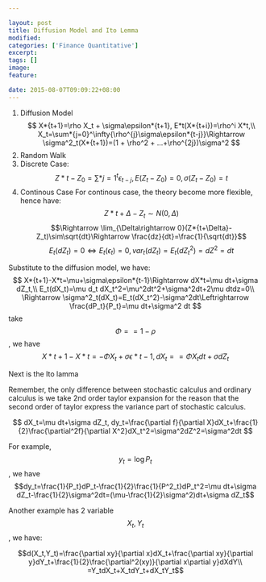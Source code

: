 ```yaml
---

layout: post
title: Diffusion Model and Ito Lemma
modified:
categories: ['Finance Quantitative']
excerpt:
tags: []
image:
feature:

date: 2015-08-07T09:09:22+08:00
---
```


1.	Diffusion Model $$ X*{t+1}=\rho X_t + \sigma\epsilon*{t+1}, E*t(X*{t+i})=\rho^i X*t,\\ X_t=\sum*{j=0}^\infty{\rho^{j}\sigma\epsilon*{t-j}}\Rightarrow \sigma^2_t(X*{t+1})=(1 + \rho^2 + ...+\rho^{2j})\sigma^2 $$
2.	Random Walk
3.	Discrete Case:$$Z*t - Z_0 = \sum*{j=1}^t\epsilon_{t-j}, E(Z_t-Z_0)=0, \sigma(Z_t-Z_0)=t$$
4.	Continous Case For continous case, the theory become more flexible, hence have:
$$Z*{t+\Delta}-Z_t\sim N(0,\Delta)$$
$$\Rightarrow \lim_{\Delta\rightarrow 0}(Z*{t+\Delta}-Z_t)\sim\sqrt{dt}\Rightarrow \frac{dz}{dt}=\frac{1}{\sqrt{dt}}$$
$$E_t(dZ_t)=0\Leftrightarrow E_t(\epsilon_t)=0, var_t(dZ_t)=E_t(dZ_t^2)=dZ^2=dt$$

Substitute to the diffusion model, we have:
$$ X*{t+1}-X*t=\mu+\sigma\epsilon*{t-1}\Rightarrow dX*t=\mu dt+\sigma dZ_t,\\ E_t(dX_t)=\mu d_t dX_t^2=\mu^2dt^2+\sigma^2dt+2\mu dtdz=0\\ \Rightarrow \sigma^2_t(dX_t)=E_t(dX_t^2)-\sigma^2dt\Leftrightarrow \frac{dP_t}{P_t}=\mu dt+\sigma^2 dt $$ take $$\Phi==1-\rho$$, we have $$X*{t+1}-X*t=-\Phi X_t+\sigma\epsilon*{t-1}, dX_t==\Phi X_tdt+\sigma dZ_t$$

Next is the Ito lamma

Remember, the only difference between stochastic calculus and ordinary calculus is we take 2nd order taylor expansion for the reason that the second order of taylor express the variance part of stochastic calculus.

$$ dX_t=\mu dt+\sigma dZ_t, dy_t=\frac{\partial f}{\partial X}dX_t+\frac{1}{2}\frac{\partial^2f}{\partial X^2}dX_t^2=\sigma^2dZ^2=\sigma^2dt $$

For example, $$y_t=\log P_t$$, we have $$dy_t=\frac{1}{P_t}dP_t-\frac{1}{2}\frac{1}{P^2_t}dP_t^2=\mu dt+\sigma dZ_t-\frac{1}{2}\sigma^2dt=(\mu-\frac{1}{2}\sigma^2)dt+\sigma dZ_t$$

Another example has 2 variable $$X_t, Y_t$$, we have:

$$d(X_t,Y_t)=\frac{\partial xy}{\partial x}dX_t+\frac{\partial xy}{\partial y}dY_t+\frac{1}{2}\frac{\partial^2(xy)}{\partial x\partial y}dXdY\\ =Y_tdX_t+X_tdY_t+dX_tY_t$$
